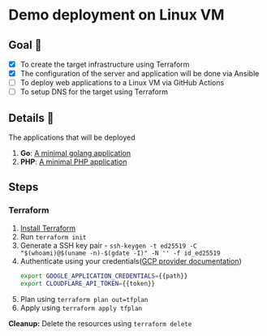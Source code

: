 # Demo deployment on Linux VM

## Goal :rocket:

- [x] To create the target infrastructure using Terraform
- [x] The configuration of the server and application will be done via Ansible
- [ ] To deploy web applications to a Linux VM via GitHub Actions
- [ ] To setup DNS for the target using Terraform

## Details :memo:

The applications that will be deployed
1. **Go**: [A minimal golang application](https://github.com/PhilomathesInc/demo-applications/tree/main/minimal-go-app)
1. **PHP**: [A minimal PHP application](https://github.com/PhilomathesInc/demo-applications/tree/main/minimal-php-app)

## Steps

### Terraform
1. [Install Terraform](https://learn.hashicorp.com/tutorials/terraform/install-cli)
1. Run `terraform init`
1. Generate a SSH key pair - `ssh-keygen -t ed25519 -C "$(whoami)@$(uname -n)-$(gdate -I)" -N '' -f id_ed25519`
1. Authenticate using your credentials([GCP provider documentation](https://registry.terraform.io/providers/hashicorp/google/latest/docs/guides/getting_started#adding-credentials))
    ```sh
    export GOOGLE_APPLICATION_CREDENTIALS={{path}}
    export CLOUDFLARE_API_TOKEN={{token}}
    ```
1. Plan using `terraform plan out=tfplan`
1. Apply using `terraform apply tfplan`

**Cleanup:**
Delete the resources using `terraform delete`
